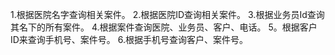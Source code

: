 1.根据医院名字查询相关案件。
2.根据医院ID查询相关案件。
3.根据业务员Id查询其名下的所有案件。
4.根据案件查询医院、业务员、客户、电话。
5。根据客户ID来查询手机号、案件号。
6.根据手机号查询客户、案件号。